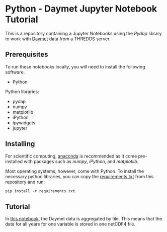 # Python - Daymet Jupyter Notebook Tutorial

This is a repository containing a Jupyter Notebooks using the *Pydap* library to work with [Daymet](https://daymet.ornl.gov/) data from a THREDDS server.

## Prerequisites
To run these notebooks locally, you will need to install the following software.

* Python

Python libraries:
* pydap
* numpy
* matplotlib
* iPython
* ipywidgets
* jupyter

## Installing
For scientific computing, [anaconda](https://conda.io/docs/user-guide/install/index.html) is recommended as it come pre-installed with packages such as *numpy*, *iPython*, and *matplotlib*.

Most operating systems, however, come with Python. To install the necessary python libraries, you can copy the [requirements.txt](https://raw.githubusercontent.com/kvgarimella/daymet-tutorials/master/requirements.txt) from this repository and run:

```bash
pip install -r requirements.txt
```
## Tutorial
In [this notebook](https://github.com/kvgarimella/daymet-tutorials/blob/master/Daymet_Normals_Anomalies_Agg_Tiles.ipynb), the Daymet data is aggregated by tile. This means
that the data for all years for one variable is stored in one netCDF4 file.
